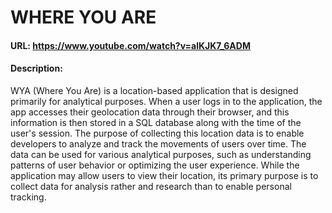 # WHERE YOU ARE 

#### URL: https://www.youtube.com/watch?v=alKJK7_6ADM

#### Description:

WYA (Where You Are) is a location-based application that is designed primarily for analytical purposes. When a user logs in to the application, the app accesses their geolocation data through their browser, and this information is then stored in a SQL database along with the time of the user's session. The purpose of collecting this location data is to enable developers to analyze and track the movements of users over time. The data can be used for various analytical purposes, such as understanding patterns of user behavior or optimizing the user experience. While the application may allow users to view their location, its primary purpose is to collect data for analysis rather and research than to enable personal tracking.